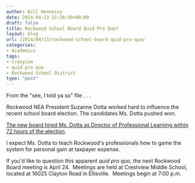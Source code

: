 ```yaml
---
author: Bill Hennessy
date: 2014-04-13 21:26:50+00:00
draft: false
title: Rockwood School Board Quid Pro Quo?
layout: blog
url: /2014/04/13/rockwood-school-board-quid-pro-quo/
categories:
- Academics
tags:
- cronyism
- quid pro quo
- Rockwood School District
type: "post"
---
```


From the "see, I told ya so" file . . .

Rockwood NEA President Suzanne Dotta worked hard to influence the recent school board election. The candidates Ms. Dotta pushed won.

[The new board hired Ms. Dotta as Director of Professional Learning within 72 hours of the election](https://www.rockwood.k12.mo.us/news/Pages/041114Rockwood-Hires-New-Administrators-.aspx).

I expect Ms. Dotta to teach Rockwood's professionals how to game the system for personal gain at taxpayer expense.

If you'd like to question this apparent _quid pro quo_, the next Rockwood Board meeting is April 24.  Meetings are held at Crestview Middle School, located at 16025 Clayton Road in Ellisville.  Meetings begin at 7:00 p.m.
